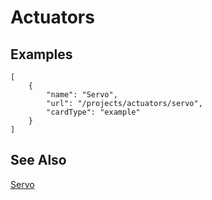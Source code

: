 # Actuators

## Examples

```codecard
[
    {
        "name": "Servo",
        "url": "/projects/actuators/servo",
        "cardType": "example"
    }
]
```

## See Also

[Servo](/projects/actuators/servo)